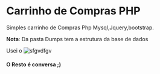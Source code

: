 
# Carrinho de Compras PHP



Simples carrinho de Compras Php Mysql,Jquery,bootstrap.

**Nota**: Da pasta Dumps tem a estrutura da base de dados

Usei o ![sfgvdfgv]("https://github.com/TilsonM17/MvcRote")


#### O Resto é conversa ;)
